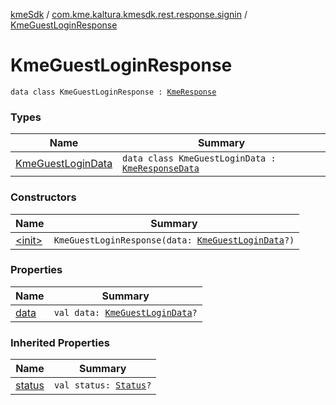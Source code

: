 [kmeSdk](../../index.md) / [com.kme.kaltura.kmesdk.rest.response.signin](../index.md) / [KmeGuestLoginResponse](./index.md)

# KmeGuestLoginResponse

`data class KmeGuestLoginResponse : `[`KmeResponse`](../../com.kme.kaltura.kmesdk.rest.response/-kme-response/index.md)

### Types

| Name | Summary |
|---|---|
| [KmeGuestLoginData](-kme-guest-login-data/index.md) | `data class KmeGuestLoginData : `[`KmeResponseData`](../../com.kme.kaltura.kmesdk.rest.response/-kme-response-data/index.md) |

### Constructors

| Name | Summary |
|---|---|
| [&lt;init&gt;](-init-.md) | `KmeGuestLoginResponse(data: `[`KmeGuestLoginData`](-kme-guest-login-data/index.md)`?)` |

### Properties

| Name | Summary |
|---|---|
| [data](data.md) | `val data: `[`KmeGuestLoginData`](-kme-guest-login-data/index.md)`?` |

### Inherited Properties

| Name | Summary |
|---|---|
| [status](../../com.kme.kaltura.kmesdk.rest.response/-kme-response/status.md) | `val status: `[`Status`](../../com.kme.kaltura.kmesdk.rest.response/-kme-response/-status/index.md)`?` |
